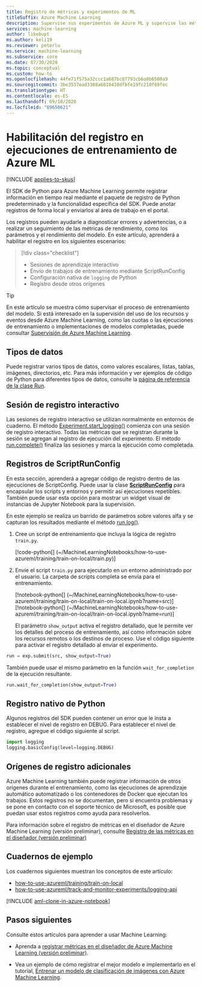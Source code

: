 ```yaml
---
title: Registro de métricas y experimentos de ML
titleSuffix: Azure Machine Learning
description: Supervise sus experimentos de Azure ML y supervise las métricas de ejecución para mejorar el proceso de creación de modelos. Agregue el registro al script de entrenamiento mediante run.log, Run.start_logging o ScriptRunConfig.
services: machine-learning
author: likebupt
ms.author: keli19
ms.reviewer: peterlu
ms.service: machine-learning
ms.subservice: core
ms.date: 07/30/2020
ms.topic: conceptual
ms.custom: how-to
ms.openlocfilehash: 44fe71f575a32ccc1a687bc87793cb6a8b6508a9
ms.sourcegitcommit: 3be3537ead3388a6810410dfbfe19fc210f89fec
ms.translationtype: HT
ms.contentlocale: es-ES
ms.lasthandoff: 09/10/2020
ms.locfileid: "89650621"
---
```

# <a name="enable-logging-in-azure-ml-training-runs"></a>Habilitación del registro en ejecuciones de entrenamiento de Azure ML
[!INCLUDE [applies-to-skus](../../includes/aml-applies-to-basic-enterprise-sku.md)]

El SDK de Python para Azure Machine Learning permite registrar información en tiempo real mediante el paquete de registro de Python predeterminado y la funcionalidad específica del SDK. Puede anotar registros de forma local y enviarlos al área de trabajo en el portal.

Los registros pueden ayudarle a diagnosticar errores y advertencias, o a realizar un seguimiento de las métricas de rendimiento, como los parámetros y el rendimiento del modelo. En este artículo, aprenderá a habilitar el registro en los siguientes escenarios:

> [!div class="checklist"]
> * Sesiones de aprendizaje interactivo
> * Envío de trabajos de entrenamiento mediante ScriptRunConfig
> * Configuración nativa de `logging` de Python
> * Registro desde otros orígenes


> [!TIP]
> En este artículo se muestra cómo supervisar el proceso de entrenamiento del modelo. Si está interesado en la supervisión del uso de los recursos y eventos desde Azure Machine Learning, como las cuotas o las ejecuciones de entrenamiento o implementaciones de modelos completadas, puede consultar [Supervisión de Azure Machine Learning](monitor-azure-machine-learning.md).

## <a name="data-types"></a>Tipos de datos

Puede registrar varios tipos de datos, como valores escalares, listas, tablas, imágenes, directorios, etc. Para más información y ver ejemplos de código de Python para diferentes tipos de datos, consulte la [página de referencia de la clase Run](https://docs.microsoft.com/python/api/azureml-core/azureml.core.run(class)?view=azure-ml-py&preserve-view=true).

## <a name="interactive-logging-session"></a>Sesión de registro interactivo

Las sesiones de registro interactivo se utilizan normalmente en entornos de cuaderno. El método [Experiment.start_logging()](https://docs.microsoft.com/python/api/azureml-core/azureml.core.experiment(class)?view=azure-ml-py#&preserve-view=truestart-logging--args----kwargs-) comienza con una sesión de registro interactivo. Todas las métricas que se registran durante la sesión se agregan al registro de ejecución del experimento. El método [run.complete()](https://docs.microsoft.com/python/api/azureml-core/azureml.core.run(class)?view=azure-ml-py#&preserve-view=truecomplete--set-status-true-) finaliza las sesiones y marca la ejecución como completada.

## <a name="scriptrunconfig-logs"></a>Registros de ScriptRunConfig

En esta sección, aprenderá a agregar código de registro dentro de las ejecuciones de ScriptConfig. Puede usar la clase [**ScriptRunConfig**](https://docs.microsoft.com/python/api/azureml-core/azureml.core.scriptrunconfig?view=azure-ml-py&preserve-view=true) para encapsular los scripts y entornos y permitir así ejecuciones repetibles. También puede usar esta opción para mostrar un widget visual de instancias de Jupyter Notebook para la supervisión.

En este ejemplo se realiza un barrido de parámetros sobre valores alfa y se capturan los resultados mediante el método [run.log()](https://docs.microsoft.com/python/api/azureml-core/azureml.core.run(class)?view=azure-ml-py#&preserve-view=truelog-name--value--description----).

1. Cree un script de entrenamiento que incluya la lógica de registro `train.py`.

   [!code-python[] (~/MachineLearningNotebooks/how-to-use-azureml/training/train-on-local/train.py)]


1. Envíe el script ```train.py``` para ejecutarlo en un entorno administrado por el usuario. La carpeta de scripts completa se envía para el entrenamiento.

   [!notebook-python[] (~/MachineLearningNotebooks/how-to-use-azureml/training/train-on-local/train-on-local.ipynb?name=src)] [!notebook-python[] (~/MachineLearningNotebooks/how-to-use-azureml/training/train-on-local/train-on-local.ipynb?name=run)]

    El parámetro `show_output` activa el registro detallado, que le permite ver los detalles del proceso de entrenamiento, así como información sobre los recursos remotos o los destinos de proceso. Use el código siguiente para activar el registro detallado al enviar el experimento.

```python
run = exp.submit(src, show_output=True)
```

También puede usar el mismo parámetro en la función `wait_for_completion` de la ejecución resultante.

```python
run.wait_for_completion(show_output=True)
```

## <a name="native-python-logging"></a>Registro nativo de Python

Algunos registros del SDK pueden contener un error que le insta a establecer el nivel de registro en DEBUG. Para establecer el nivel de registro, agregue el código siguiente al script.

```python
import logging
logging.basicConfig(level=logging.DEBUG)
```

## <a name="additional-logging-sources"></a>Orígenes de registro adicionales

Azure Machine Learning también puede registrar información de otros orígenes durante el entrenamiento, como las ejecuciones de aprendizaje automático automatizado o los contenedores de Docker que ejecutan los trabajos. Estos registros no se documentan, pero si encuentra problemas y se pone en contacto con el soporte técnico de Microsoft, es posible que puedan usar estos registros como ayuda para resolverlos.

Para información sobre el registro de métricas en el diseñador de Azure Machine Learning (versión preliminar), consulte [Registro de las métricas en el diseñador (versión preliminar)](how-to-track-designer-experiments.md)

## <a name="example-notebooks"></a>Cuadernos de ejemplo

Los cuadernos siguientes muestran los conceptos de este artículo:
* [how-to-use-azureml/training/train-on-local](https://github.com/Azure/MachineLearningNotebooks/blob/master/how-to-use-azureml/training/train-on-local)
* [how-to-use-azureml/track-and-monitor-experiments/logging-api](https://github.com/Azure/MachineLearningNotebooks/blob/master/how-to-use-azureml/track-and-monitor-experiments/logging-api)

[!INCLUDE [aml-clone-in-azure-notebook](../../includes/aml-clone-for-examples.md)]

## <a name="next-steps"></a>Pasos siguientes

Consulte estos artículos para aprender a usar Machine Learning:

* Aprenda a [registrar métricas en el diseñador de Azure Machine Learning (versión preliminar)](how-to-track-designer-experiments.md).

* Vea un ejemplo de cómo registrar el mejor modelo e implementarlo en el tutorial, [Entrenar un modelo de clasificación de imágenes con Azure Machine Learning](tutorial-train-models-with-aml.md).
